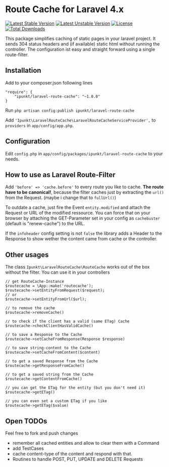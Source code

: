# Route Cache for Laravel 4.x
[![Latest Stable Version](https://poser.pugx.org/ipunkt/laravel-route-cache/v/stable.svg)](https://packagist.org/packages/ipunkt/laravel-route-cache) [![Latest Unstable Version](https://poser.pugx.org/ipunkt/laravel-route-cache/v/unstable.svg)](https://packagist.org/packages/ipunkt/laravel-route-cache) [![License](https://poser.pugx.org/ipunkt/laravel-route-cache/license.svg)](https://packagist.org/packages/ipunkt/laravel-route-cache) [![Total Downloads](https://poser.pugx.org/ipunkt/laravel-route-cache/downloads.svg)](https://packagist.org/packages/ipunkt/laravel-route-cache)


This package simplifies caching of static pages in your laravel project. It sends 304 status headers and (if available) static html without running the controller. The configuration ist easy and straight forward using a single route-filter.

## Installation

Add to your composer.json following lines

	"require": {
		"ipunkt/laravel-route-cache": "~1.0.0"
	}

Run `php artisan config:publish ipunkt/laravel-route-cache`

Add `'Ipunkt\LaravelRouteCache\LaravelRouteCacheServiceProvider',` to `providers` in `app/config/app.php`.

## Configuration

Edit `config.php` in `app/config/packages/ipunkt/laravel-route-cache` to your needs.

## How to use as Laravel Route-Filter

Add `'before' => 'cache.before'` to every route you like to cache. **The route have to be canonical!**, because the filter caches just by extracting the `url()` from the Request. (maybe i change that to `fullUrl()`)

To outdate a cache, just fire the Event `entity.modified` and attach the Request or URL of the modified ressource. You can force that on your browser by attaching the GET-Parameter set in your config as `cachebuster` (default is "renew-cache") to the URL.

If the `infoheader` config setting is not `false` the library adds a Header to the Response to show wether the content came from cache or the controller.

## Other usages

The class `Ipunkt\LaravelRouteCache\RouteCache` works out of the box without the filter. You can use it in your controllers

	// get RouteCache-Instance
	$routecache = \App::make('routecache');
	$routecache->setEntityFromRequest($request);
	// or
	$routecache->setEntityFromUrl($url);
	
	// to remove the cache
	$routecache->removeCache()
	
	// to check if the client has a valid (same ETag) Cache
	$routecache->checkClientHasValidCache()
	
	// to save a Response to the Cache
	$routecache->setCacheFromResponse(Response $response)
	
	// to save string-content to the Cache
	$routecache->setCacheFromContent($content)
	
	// to get a saved Response from the Cache
	$routecache->getResponseFromCache()
	
	// to get a saved string from the Cache
	$routecache->getContentFromCache()
	
	// you can get the ETag for the entity (but you don't need it)
	$routecache->getETag()
	
	// you can even set a custom ETag if you like
	$routecache->getETag($value)

## Open TODOs
Feel free to fork and push changes
* remember all cached entities and allow to clear them with a Command
* add TestCases
* cache content-type of the content and respond with that.
* Routines to handle POST, PUT, UPDATE and DELETE Requests
